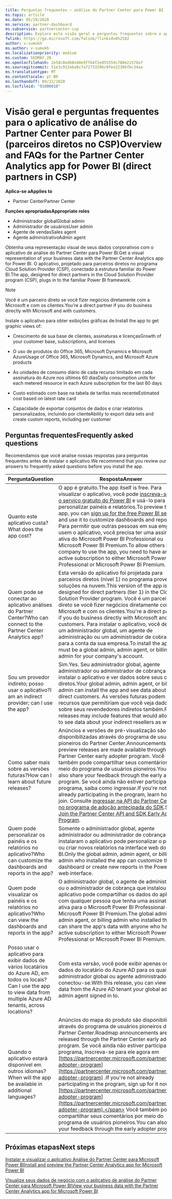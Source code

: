 ```yaml
---
title: Perguntas frequentes – análise do Partner Center para Power BI
ms.topic: article
ms.date: 05/19/2020
ms.service: partner-dashboard
ms.subservice: partnercenter-csp
description: Explore esta visão geral e perguntas frequentes sobre o aplicativo de análise do Partner Center para Power BI.
fwlink: https://go.microsoft.com/fwlink/?linkid=852582
author: v-sumukh
ms.author: v-sumukh
ms.localizationpriority: medium
ms.custom: SEOMAY.20
ms.openlocfilehash: 2e58c8ed68e40e9ffb4f2ed5555dc780e21570a7
ms.sourcegitcommit: 51e3c912eba8cfa72733206c0fee22386fbc34aa
ms.translationtype: MT
ms.contentlocale: pt-BR
ms.lasthandoff: 09/22/2020
ms.locfileid: "91000010"
---
```

# <a name="overview-and-faqs-for-the-partner-center-analytics-app-for-power-bi-direct-partners-in-csp"></a><span data-ttu-id="48c8f-103">Visão geral e perguntas frequentes para o aplicativo de análise do Partner Center para Power BI (parceiros diretos no CSP)</span><span class="sxs-lookup"><span data-stu-id="48c8f-103">Overview and FAQs for the Partner Center Analytics app for Power BI (direct partners in CSP)</span></span>

<span data-ttu-id="48c8f-104">**Aplica-se a**</span><span class="sxs-lookup"><span data-stu-id="48c8f-104">**Applies to**</span></span>

- <span data-ttu-id="48c8f-105">Partner Center</span><span class="sxs-lookup"><span data-stu-id="48c8f-105">Partner Center</span></span>

<span data-ttu-id="48c8f-106">**Funções apropriadas**</span><span class="sxs-lookup"><span data-stu-id="48c8f-106">**Appropriate roles**</span></span>

- <span data-ttu-id="48c8f-107">Administrador global</span><span class="sxs-lookup"><span data-stu-id="48c8f-107">Global admin</span></span>
- <span data-ttu-id="48c8f-108">Administrador de usuários</span><span class="sxs-lookup"><span data-stu-id="48c8f-108">User admin</span></span>
- <span data-ttu-id="48c8f-109">Agente de vendas</span><span class="sxs-lookup"><span data-stu-id="48c8f-109">Sales agent</span></span>
- <span data-ttu-id="48c8f-110">Agente administrativo</span><span class="sxs-lookup"><span data-stu-id="48c8f-110">Admin agent</span></span>

<span data-ttu-id="48c8f-111">Obtenha uma representação visual de seus dados corporativos com o aplicativo de análise do Partner Center para Power BI.</span><span class="sxs-lookup"><span data-stu-id="48c8f-111">Get a visual representation of your business data with the Partner Center Analytics app for Power BI.</span></span> <span data-ttu-id="48c8f-112">O aplicativo, projetado para parceiros diretos no programa Cloud Solution Provider (CSP), conectado à estrutura familiar do Power BI.</span><span class="sxs-lookup"><span data-stu-id="48c8f-112">The app, designed for direct partners in the Cloud Solution Provider program (CSP), plugs in to the familiar Power BI framework.</span></span>

> [!NOTE]  
> <span data-ttu-id="48c8f-113">Você é um parceiro direto se você fizer negócios diretamente com a Microsoft e com os clientes.</span><span class="sxs-lookup"><span data-stu-id="48c8f-113">You're a direct partner if you do business directly with Microsoft and with customers.</span></span>

<span data-ttu-id="48c8f-114">Instale o aplicativo para obter exibições gráficas de:</span><span class="sxs-lookup"><span data-stu-id="48c8f-114">Install the app to get graphic views of:</span></span>

- <span data-ttu-id="48c8f-115">Crescimento de sua base de clientes, assinaturas e licenças</span><span class="sxs-lookup"><span data-stu-id="48c8f-115">Growth of your customer base, subscriptions, and licenses</span></span>

- <span data-ttu-id="48c8f-116">O uso de produtos do Office 365, Microsoft Dynamics e Microsoft Azure</span><span class="sxs-lookup"><span data-stu-id="48c8f-116">Usage of Office 365, Microsoft Dynamics, and Microsoft Azure products</span></span>

- <span data-ttu-id="48c8f-117">As unidades de consumo diário de cada recurso limitado em cada assinatura do Azure nos últimos 60 dias</span><span class="sxs-lookup"><span data-stu-id="48c8f-117">Daily consumption units for each metered resource in each Azure subscription for the last 60 days</span></span>

- <span data-ttu-id="48c8f-118">Custo estimado com base na tabela de tarifas mais recente</span><span class="sxs-lookup"><span data-stu-id="48c8f-118">Estimated cost based on latest rate card</span></span>

- <span data-ttu-id="48c8f-119">Capacidade de exportar conjuntos de dados e criar relatórios personalizados, incluindo por cliente</span><span class="sxs-lookup"><span data-stu-id="48c8f-119">Ability to export data sets and create custom reports, including per customer</span></span>

## <a name="frequently-asked-questions"></a><span data-ttu-id="48c8f-120">Perguntas frequentes</span><span class="sxs-lookup"><span data-stu-id="48c8f-120">Frequently asked questions</span></span>

<span data-ttu-id="48c8f-121">Recomendamos que você analise nossas respostas para perguntas frequentes antes de instalar o aplicativo.</span><span class="sxs-lookup"><span data-stu-id="48c8f-121">We recommend that you review our answers to frequently asked questions before you install the app.</span></span>

| <span data-ttu-id="48c8f-122">**Pergunta**</span><span class="sxs-lookup"><span data-stu-id="48c8f-122">**Question**</span></span> | <span data-ttu-id="48c8f-123">**Resposta**</span><span class="sxs-lookup"><span data-stu-id="48c8f-123">**Answer**</span></span> |
| --- | ---------- |
| <span data-ttu-id="48c8f-124">Quanto este aplicativo custa?</span><span class="sxs-lookup"><span data-stu-id="48c8f-124">What does the app cost?</span></span> | <span data-ttu-id="48c8f-125">O app é gratuito.</span><span class="sxs-lookup"><span data-stu-id="48c8f-125">The app itself is free.</span></span> <span data-ttu-id="48c8f-126">Para visualizar o aplicativo, você pode [inscreva-se para o serviço gratuito do Power BI](https://go.microsoft.com/fwlink/p/?linkid=845347) e usá-lo para personalizar painéis e relatórios.</span><span class="sxs-lookup"><span data-stu-id="48c8f-126">To preview the app, you can [sign up for the free Power BI service](https://go.microsoft.com/fwlink/p/?linkid=845347) and use it to customize dashboards and reports.</span></span> <span data-ttu-id="48c8f-127">Para permitir que outras pessoas em sua empresa usem o aplicativo, você precisa ter uma assinatura ativa do Microsoft Power BI Professional ou Microsoft Power BI Premium.</span><span class="sxs-lookup"><span data-stu-id="48c8f-127">To allow others in your company to use the app, you need to have an active subscription to either Microsoft Power BI Professional or Microsoft Power BI Premium.</span></span> |
| <span data-ttu-id="48c8f-128">Quem pode se conectar ao aplicativo análises do Partner Center?</span><span class="sxs-lookup"><span data-stu-id="48c8f-128">Who can connect to the Partner Center Analytics app?</span></span> | <span data-ttu-id="48c8f-129">Esta versão do aplicativo foi projetada para parceiros diretos (nível 1) no programa provedor de soluções na nuvem.</span><span class="sxs-lookup"><span data-stu-id="48c8f-129">This version of the app is designed for direct partners (tier 1) in the Cloud Solution Provider program.</span></span> <span data-ttu-id="48c8f-130">Você é um parceiro direto se você fizer negócios diretamente com a Microsoft e com os clientes.</span><span class="sxs-lookup"><span data-stu-id="48c8f-130">You're a direct partner if you do business directly with Microsoft and with customers.</span></span> <span data-ttu-id="48c8f-131">Para instalar o aplicativo, você deve ser um administrador global, um agente de administração ou um administrador de cobrança para a conta da sua empresa.</span><span class="sxs-lookup"><span data-stu-id="48c8f-131">To install the app, you must be a global admin, admin agent, or billing admin for your company's account.</span></span> |
| <span data-ttu-id="48c8f-132">Sou um provedor indireto; posso usar o aplicativo?</span><span class="sxs-lookup"><span data-stu-id="48c8f-132">I am an indirect provider; can I use the app?</span></span> | <span data-ttu-id="48c8f-133">Sim.</span><span class="sxs-lookup"><span data-stu-id="48c8f-133">Yes.</span></span> <span data-ttu-id="48c8f-134">Seu administrador global, agente administrador ou administrador de cobrança pode instalar o aplicativo e ver dados sobre seus clientes diretos.</span><span class="sxs-lookup"><span data-stu-id="48c8f-134">Your global admin, admin agent, or billing admin can install the app and see data about your direct customers.</span></span> <span data-ttu-id="48c8f-135">As versões futuras podem incluir recursos que permitiriam que você veja dados sobre seus revendedores indiretos também.</span><span class="sxs-lookup"><span data-stu-id="48c8f-135">Future releases may include features that would allow you to see data about your indirect resellers as well.</span></span> |
| <span data-ttu-id="48c8f-136">Como saber mais sobre as versões futuras?</span><span class="sxs-lookup"><span data-stu-id="48c8f-136">How can I learn about future releases?</span></span> | <span data-ttu-id="48c8f-137">Anúncios e versões de pré-visualização são disponibilizadas através do programa de usuários pioneiros do Partner Center.</span><span class="sxs-lookup"><span data-stu-id="48c8f-137">Announcements and preview releases are made available through the Partner Center early adopter program.</span></span> <span data-ttu-id="48c8f-138">Você também pode compartilhar seus comentários por meio do programa de usuários pioneiros.</span><span class="sxs-lookup"><span data-stu-id="48c8f-138">You can also share your feedback through the early adopter program.</span></span> <span data-ttu-id="48c8f-139">Se você ainda não estiver participando do programa, saiba como ingressar.</span><span class="sxs-lookup"><span data-stu-id="48c8f-139">If you're not already participating in the program, learn how to join.</span></span> <span data-ttu-id="48c8f-140">Consulte [ingressar na API do Partner Center e no programa de adoção antecipada do SDK](/partner-center/develop/early-adopter-program).</span><span class="sxs-lookup"><span data-stu-id="48c8f-140">See [Join the Partner Center API and SDK Early Adopter Program](/partner-center/develop/early-adopter-program).</span></span>  |
| <span data-ttu-id="48c8f-141">Quem pode personalizar os painéis e os relatórios no aplicativo?</span><span class="sxs-lookup"><span data-stu-id="48c8f-141">Who can customize the dashboards and reports in the app?</span></span> | <span data-ttu-id="48c8f-142">Somente o administrador global, agente administrador ou administrador de cobrança que instalaram o aplicativo pode personalizar o painel ou criar novos relatórios na interface web do Power BI.</span><span class="sxs-lookup"><span data-stu-id="48c8f-142">Only the global admin, admin agent, or billing admin who installed the app can customize the dashboard or create new reports in the Power BI web interface.</span></span> |
| <span data-ttu-id="48c8f-143">Quem pode visualizar os painéis e os relatórios no aplicativo?</span><span class="sxs-lookup"><span data-stu-id="48c8f-143">Who can view the dashboards and reports in the app?</span></span> | <span data-ttu-id="48c8f-144">O administrador global, o agente de administração ou o administrador de cobrança que instalou o aplicativo pode compartilhar os dados do aplicativo com qualquer pessoa que tenha uma assinatura ativa para o Microsoft Power BI Professional ou o Microsoft Power BI Premium.</span><span class="sxs-lookup"><span data-stu-id="48c8f-144">The global admin, admin agent, or billing admin who installed the app can share the app's data with anyone who has an active subscription to either Microsoft Power BI Professional or Microsoft Power BI Premium.</span></span> |
| <span data-ttu-id="48c8f-145">Posso usar o aplicativo para exibir dados de vários locatários do Azure AD, em todos os locais?</span><span class="sxs-lookup"><span data-stu-id="48c8f-145">Can I use the app to view data from multiple Azure AD tenants, across locations?</span></span> | <span data-ttu-id="48c8f-146">Com esta versão, você pode exibir apenas os dados do locatário do Azure AD para os quais seu administrador global ou agente administrador conectou-se.</span><span class="sxs-lookup"><span data-stu-id="48c8f-146">With this release, you can view only data from the Azure AD tenant your global admin or admin agent signed in to.</span></span> | 
| <span data-ttu-id="48c8f-147">Quando o aplicativo estará disponível em outros idiomas?</span><span class="sxs-lookup"><span data-stu-id="48c8f-147">When will the app be available in additional languages?</span></span> | <span data-ttu-id="48c8f-148">Anúncios do mapa do produto são disponibilizados através do programa de usuários pioneiros do Partner Center.</span><span class="sxs-lookup"><span data-stu-id="48c8f-148">Roadmap announcements are released through the Partner Center early adopter program.</span></span> <span data-ttu-id="48c8f-149">Se você ainda não estiver participando do programa, Inscreva-se para ele agora em [https://partnercenter.microsoft.com/partner/early-adopter-program](https://partnercenter.microsoft.com/partner/early-adopter-program) .</span><span class="sxs-lookup"><span data-stu-id="48c8f-149">If you're not already participating in the program, sign up for it now at [https://partnercenter.microsoft.com/partner/early-adopter-program](https://partnercenter.microsoft.com/partner/early-adopter-program).</span></span> <span data-ttu-id="48c8f-150">Você também pode compartilhar seus comentários por meio do programa de usuários pioneiros.</span><span class="sxs-lookup"><span data-stu-id="48c8f-150">You can also share your feedback through the early adopter program.</span></span> | 



## <a name="next-steps"></a><span data-ttu-id="48c8f-151">Próximas etapas</span><span class="sxs-lookup"><span data-stu-id="48c8f-151">Next steps</span></span>

[<span data-ttu-id="48c8f-152">Instalar e visualizar o aplicativo Análise do Partner Center para Microsoft Power BI</span><span class="sxs-lookup"><span data-stu-id="48c8f-152">Install and preview the Partner Center Analytics app for Microsoft Power BI</span></span>](power-bi-app-for-direct-partners-install.md)

[<span data-ttu-id="48c8f-153">Visualize seus dados de negócio com o aplicativo de análise do Partner Center para Microsoft Power BI</span><span class="sxs-lookup"><span data-stu-id="48c8f-153">View your business data with the Partner Center Analytics app for Microsoft Power BI</span></span>](power-bi-app-for-direct-partners-use.md)